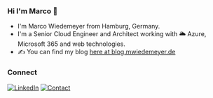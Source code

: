### Hi I'm Marco 👋

- I'm Marco Wiedemeyer from Hamburg, Germany.
- I'm a Senior Cloud Engineer and Architect working with 🌥 Azure, Microsoft 365 and web technologies.
- ✍ You can find my blog [here at blog.mwiedemeyer.de](https://blog.mwiedemeyer.de)

### Connect
<a href="https://www.linkedin.com/in/mwiede"><img src="https://img.shields.io/badge/LinkedIn--_.svg?style=flat&logo=linkedin" alt="LinkedIn"/></a> <a href="http://mwiede.me/contact"><img src="https://img.shields.io/badge/Mail-Contact-8A2BE2" alt="Contact"/></a>

